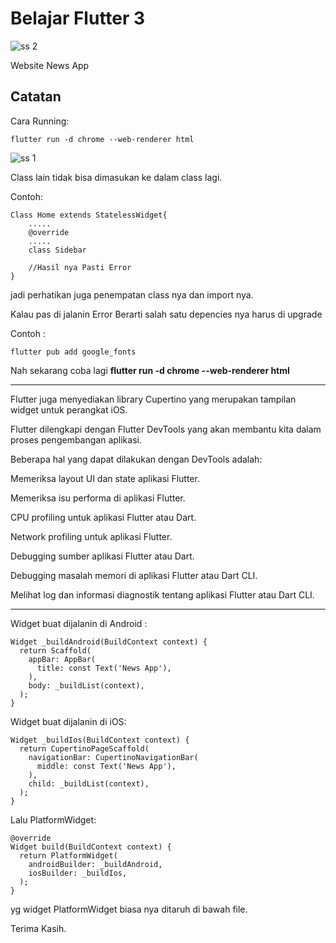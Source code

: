 # Belajar Flutter 3
![ss 2](https://github.com/ihsanunot/Flutter_Web_Satu_Nav/assets/127992374/8a8f5b54-00d8-4087-8f0e-355e4a5b504b)

Website News App

## Catatan

Cara Running:
```
flutter run -d chrome --web-renderer html
```
![ss 1](https://github.com/ihsanunot/Flutter_Web_Satu_Nav/assets/127992374/a72b277d-f5c4-4742-b590-c0dbebe066d5)

Class lain tidak bisa dimasukan ke dalam class lagi.

Contoh:

```
Class Home extends StatelessWidget{
    .....
    @override
    .....
    class Sidebar

    //Hasil nya Pasti Error
}
```

jadi perhatikan juga penempatan class nya dan import nya.

Kalau pas di jalanin Error
Berarti salah satu depencies nya harus di upgrade

Contoh :
```
flutter pub add google_fonts
```

Nah sekarang coba lagi **flutter run -d chrome --web-renderer html**

---

Flutter juga menyediakan library Cupertino yang merupakan tampilan widget untuk perangkat iOS.

Flutter dilengkapi dengan Flutter DevTools yang akan membantu kita dalam proses pengembangan aplikasi.

Beberapa hal yang dapat dilakukan dengan DevTools adalah:

Memeriksa layout UI dan state aplikasi Flutter.

Memeriksa isu performa di aplikasi Flutter.

CPU profiling untuk aplikasi Flutter atau Dart.

Network profiling untuk aplikasi Flutter.

Debugging sumber aplikasi Flutter atau Dart.

Debugging masalah memori di aplikasi Flutter atau Dart CLI.

Melihat log dan informasi diagnostik tentang aplikasi Flutter atau Dart CLI.

---

Widget buat dijalanin di Android :
```
Widget _buildAndroid(BuildContext context) {
  return Scaffold(
    appBar: AppBar(
      title: const Text('News App'),
    ),
    body: _buildList(context),
  );
}
```

Widget buat dijalanin di iOS:
```
Widget _buildIos(BuildContext context) {
  return CupertinoPageScaffold(
    navigationBar: CupertinoNavigationBar(
      middle: const Text('News App'),
    ),
    child: _buildList(context),
  );
}
```

Lalu PlatformWidget:
```
@override
Widget build(BuildContext context) {
  return PlatformWidget(
    androidBuilder: _buildAndroid,
    iosBuilder: _buildIos,
  );
}
```

yg widget PlatformWidget biasa nya ditaruh di bawah file.

Terima Kasih.
